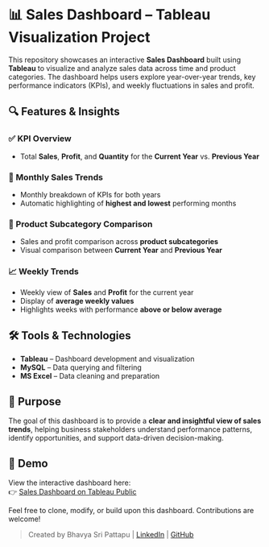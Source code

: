 # 📊 Sales Dashboard – Tableau Visualization Project

This repository showcases an interactive **Sales Dashboard** built using **Tableau** to visualize and analyze sales data across time and product categories. The dashboard helps users explore year-over-year trends, key performance indicators (KPIs), and weekly fluctuations in sales and profit.

## 🔍 Features & Insights

### ✅ KPI Overview
- Total **Sales**, **Profit**, and **Quantity** for the **Current Year** vs. **Previous Year**

### 📅 Monthly Sales Trends
- Monthly breakdown of KPIs for both years
- Automatic highlighting of **highest and lowest** performing months

### 🛒 Product Subcategory Comparison
- Sales and profit comparison across **product subcategories**
- Visual comparison between **Current Year** and **Previous Year**

### 📈 Weekly Trends
- Weekly view of **Sales** and **Profit** for the current year
- Display of **average weekly values**
- Highlights weeks with performance **above or below average**

## 🛠️ Tools & Technologies
- **Tableau** – Dashboard development and visualization
- **MySQL** – Data querying and filtering
- **MS Excel** – Data cleaning and preparation

## 🎯 Purpose
The goal of this dashboard is to provide a **clear and insightful view of sales trends**, helping business stakeholders understand performance patterns, identify opportunities, and support data-driven decision-making.

## 📎 Demo
View the interactive dashboard here:  
👉 [Sales Dashboard on Tableau Public](https://public.tableau.com/app/profile/bhavya.sri.pattapu/viz/Book1_17520598772060/SalesDashboard#1)

Feel free to clone, modify, or build upon this dashboard. Contributions are welcome!

> Created by Bhavya Sri Pattapu | [LinkedIn](https://www.linkedin.com/in/pattapubhavyasri) | [GitHub](https://github.com/bhavyasri09)
